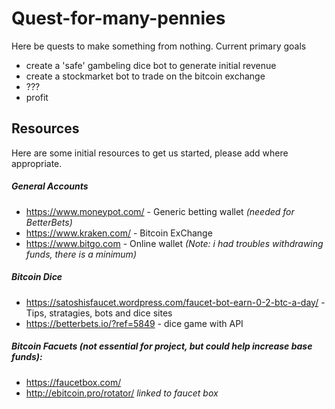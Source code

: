 # Quest-for-many-pennies

Here be quests to make something from nothing. Current primary goals

  - create a 'safe' gambeling dice bot to generate initial revenue
  - create a stockmarket bot to trade on the bitcoin exchange
  - ???
  - profit

## Resources
Here are some initial resources to get us started, please add where appropriate.

##### General Accounts
- https://www.moneypot.com/ - Generic betting wallet *(needed for BetterBets)*
- https://www.kraken.com/ - Bitcoin ExChange
- https://www.bitgo.com - Online wallet *(Note: i had troubles withdrawing funds, there is a minimum)*

##### Bitcoin Dice
- https://satoshisfaucet.wordpress.com/faucet-bot-earn-0-2-btc-a-day/ - Tips, stratagies, bots and dice sites
- https://betterbets.io/?ref=5849 - dice game with API

##### Bitcoin Facuets *(not essential for project, but could help increase base funds)*:
- https://faucetbox.com/
- http://ebitcoin.pro/rotator/ *linked to faucet box*
